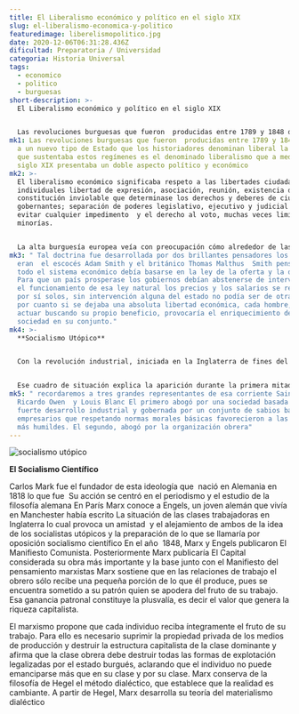 ```yaml
---
title: El Liberalismo económico y político en el siglo XIX
slug: el-liberalismo-economica-y-politico
featuredimage: liberelismopolitico.jpg
date: 2020-12-06T06:31:28.436Z
dificultad: Preparatoria / Universidad
categoria: Historia Universal
tags:
  - economico
  - politico
  - burguesas
short-description: >-
  El Liberalismo económico y político en el siglo XIX


  Las revoluciones burguesas que fueron  producidas entre 1789 y 1848 dieron a un nuevo tipo de Estado
mk1: Las revoluciones burguesas que fueron  producidas entre 1789 y 1848 dieron
  a un nuevo tipo de Estado que los historiadores denominan liberal la ideología
  que sustentaba estos regímenes es el denominado liberalismo que a mediados del
  siglo XIX presentaba un doble aspecto político y económico
mk2: >-
  El liberalismo económico significaba respeto a las libertades ciudadanas e
  individuales libertad de expresión, asociación, reunión, existencia de una
  constitución inviolable que determinase los derechos y deberes de ciudadanos y
  gobernantes; separación de poderes legislativo, ejecutivo y judicial para
  evitar cualquier impedimento  y el derecho al voto, muchas veces limitado a
  minorías.


  La alta burguesía europea veía con preocupación cómo alrededor de las ciudades industriales iba surgiendo una masa de trabajadores necesita por tanto una doctrina que explicase esta hecho como inevitable lo cual tendrían  en consecuencia lo cual  sirviese para tranquilizar su propia inquietud.
mk3: " Tal doctrina fue desarrollada por dos brillantes pensadores los cuales
  eran  el escocés Adam Smith y el británico Thomas Malthus  Smith pensaba que
  todo el sistema económico debía basarse en la ley de la oferta y la demanda
  Para que un país prosperase los gobiernos debían abstenerse de intervenir en
  el funcionamiento de esa ley natural los precios y los salarios se regularán
  por sí solos, sin intervención alguna del estado no podía ser de otra manera
  por cuanto si se dejaba una absoluta libertad económica, cada hombre, al
  actuar buscando su propio beneficio, provocaría el enriquecimiento de la
  sociedad en su conjunto."
mk4: >-
  **Socialismo Utópico** 


  Con la revolución industrial, iniciada en la Inglaterra de fines del siglo XVIII el poder de la burguesía fue en aumento y el capitalismo contemporáneo se consolidó Este capitalismo basado en la propiedad privada de los medios de producción tenía como doctrina liberalismo económico el estado no debía intervenir en las cuestiones sociales y económicas Esto ocasionó la desprotección obrera y un indisimulable fortalecimiento de los grupos patronales.


  Ese cuadro de situación explica la aparición durante la primera mitad del siglo XIX de la ideología socialista como oposición a las desmesuradas y falta de equidad del sistema capitalista Este primer socialismo de carácter predominantemente moral evidencia en su teorización, las influencias cristianas y románticas europeas de la época y propone a modo de solución a la problemática social una solución mística de la vida y las relaciones laborales y empresariales
mk5: " recordaremos a tres grandes representantes de esa corriente Saint Simon
  Ricardo Owen  y Louis Blanc El primero abogó por una sociedad basada en un
  fuerte desarrollo industrial y gobernada por un conjunto de sabios banqueros y
  empresarios que respetando normas morales básicas favorecieron a las clases
  más humildes. El segundo, abogó por la organización obrera"
---
```



![socialismo utópico](/assets/socialismoutopico.jpg "socialismo utópico ")

**El Socialismo Científico** 

Carlos Mark fue el fundador de esta ideología que  nació en Alemania en 1818 lo que fue  Su acción se centró en el periodismo y el estudio de la filosofía alemana En París Marx conoce a Engels, un joven alemán que vivía en Manchester había escrito La situación de las clases trabajadoras en Inglaterra lo cual provoca un amistad  y el alejamiento de ambos de la idea de los socialistas utópicos y la preparación de lo que se llamaría por oposición socialismo científico En el año  1848, Marx y Engels publicaron El Manifiesto Comunista. Posteriormente Marx publicaría El Capital considerada su obra más importante y la base junto con el Manifiesto del pensamiento marxistas Marx sostiene que en las relaciones de trabajo el obrero sólo recibe una pequeña porción de lo que él produce, pues se encuentra sometido a su patrón quien se apodera del fruto de su trabajo. Esa ganancia patronal constituye la plusvalía, es decir el valor que genera la riqueza capitalista.

El marxismo propone que cada individuo reciba íntegramente el fruto de su trabajo. Para ello es necesario suprimir la propiedad privada de los medios de producción y destruir la estructura capitalista de la clase dominante y afirma que la clase obrera debe destruir todas las formas de explotación legalizadas por el estado burgués, aclarando que el individuo no puede emanciparse más que en su clase y por su clase. Marx conserva de la filosofía de Hegel el método dialéctico, que establece que la realidad es cambiante. A partir de Hegel, Marx desarrolla su teoría del materialismo dialéctico